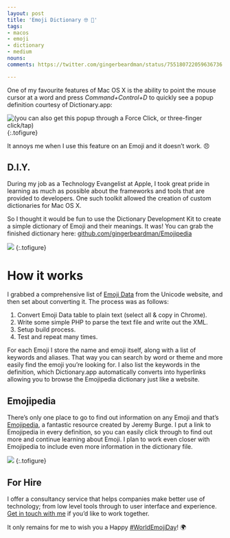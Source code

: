 ```yaml
---
layout: post
title: 'Emoji Dictionary 🤓 📖'
tags:
- macos
- emoji
- dictionary
- medium
nouns:
comments: https://twitter.com/gingerbeardman/status/755180722059636736

---
```


One of my favourite features of Mac OS X is the ability to point the mouse cursor at a word and press _Command+Control+D_ to quickly see a popup definition courtesy of Dictionary.app:

![](https://miro.medium.com/max/804/1*z1FhHq7vt1X2oNOsnsH9xg.png "(you can also get this popup through a Force Click, or three-finger click/tap)")
{:.tofigure}

It annoys me when I use this feature on an Emoji and it doesn’t work. 😠

D.I.Y.
------

During my job as a Technology Evangelist at Apple, I took great pride in learning as much as possible about the frameworks and tools that are provided to developers. One such toolkit allowed the creation of custom dictionaries for Mac OS X.

So I thought it would be fun to use the Dictionary Development Kit to create a simple dictionary of Emoji and their meanings. It was! You can grab the finished dictionary here: [github.com/gingerbeardman/Emojipedia](https://github.com/gingerbeardman/Emojipedia)

![](https://miro.medium.com/max/1282/1*1zrc24g1nE6yyEVfjUHW5g.png " ")
{:.tofigure}

How it works
============

I grabbed a comprehensive list of [Emoji Data](http://unicode.org/emoji/charts/emoji-list.html) from the Unicode website, and then set about converting it. The process was as follows:

1.  Convert Emoji Data table to plain text (select all & copy in Chrome).
2.  Write some simple PHP to parse the text file and write out the XML.
3.  Setup build process.
4.  Test and repeat many times.

For each Emoji I store the name and emoji itself, along with a list of keywords and aliases. That way you can search by word or theme and more easily find the emoji you’re looking for. I also list the keywords in the definition, which Dictionary.app automatically converts into hyperlinks allowing you to browse the Emojipedia dictionary just like a website.

Emojipedia
----------

There’s only one place to go to find out information on any Emoji and that’s [Emojipedia](http://emojipedia.org), a fantastic resource created by Jeremy Burge. I put a link to Emojipedia in every definition, so you can easily click through to find out more and continue learning about Emoji. I plan to work even closer with Emojipedia to include even more information in the dictionary file.

![](https://miro.medium.com/max/840/1*Pn7tHXghkM3yK1YPGJTBkQ.png " ")
{:.tofigure}

For Hire
--------

I offer a consultancy service that helps companies make better use of technology; from low level tools through to user interface and experience. [Get in touch with me](http://www.gingerbeardman.com) if you’d like to work together.

It only remains for me to wish you a Happy [#WorldEmojiDay](https://twitter.com/search?q=%23WorldEmojiDay)! 🌍